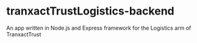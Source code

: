 # tranxactTrustLogistics-backend
An app written in Node.js and Express framework for the Logistics arm of TranxactTrust

